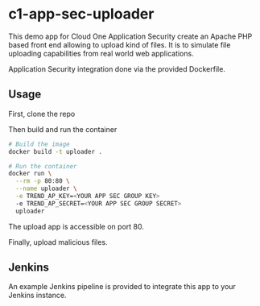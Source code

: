 # c1-app-sec-uploader

This demo app for Cloud One Application Security create an Apache PHP based front end allowing to upload kind of files. It is to simulate file uploading capabilities from real world web applications.

Application Security integration done via the provided Dockerfile.

## Usage

First, clone the repo

Then build and run the container

```sh
# Build the image
docker build -t uploader .

# Run the container
docker run \
  --rm -p 80:80 \
  --name uploader \
  -e TREND_AP_KEY=<YOUR APP SEC GROUP KEY>
  -e TREND_AP_SECRET=<YOUR APP SEC GROUP SECRET>
  uploader
```

The upload app is accessible on port 80.

Finally, upload malicious files.

## Jenkins

An example Jenkins pipeline is provided to integrate this app to your Jenkins instance.
